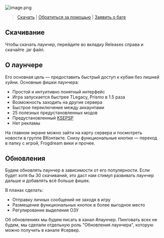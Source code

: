 ![image.png](https://i.postimg.cc/Cx52mZ1R/Frame-69.png)
> [Скачать](https://github.com/Frogdream/Frogdream-Launcher/releases) | [Обратиться за помощью](https://discord.com/invite/52P7esPQ6Q) | [Заявить о баге](https://discord.com/invite/52P7esPQ6Q)

## Скачивание
Чтобы скачать лаунчер, перейдите во вкладку Releases справа и скачайте .jar файл.

## О лаунчере
Его основная цель — предоставить быстрый доступ к кубам без лишней хуйни. Основные фишки лаунчера:
- Простой и интуитивно понятный интерфейс
- Игра запускается быстрее TLegacy, Prismo в 1.5 раза
- Возможность заходить на другие сервера
- Быстрое переключение между аккаунтами
- 25 полезных предустановленных модов
- Предустановленный [KSEPSP](https://www.planetminecraft.com/texture-pack/ksepsp-v8-0/)
- Нет рекламы

На главном экране можно зайти на карту сервера и посмотреть новости в группе ВКонтакте. Снизу функциональные кнопки — переход в папку с игрой, Frogdream вики и прочее.

## Обновления
Будем обновлять лаунчер в зависимости от его популярности. Если будет хотя бы 30 скачиваний, это даст нам стимул развивать лаунчер дальше и добавлять всё больше фишек.

В планах сделать:
- Отправку личных сообщений не заходя в игру
- Размещение функциональных кнопок в более выгодное место
- Регулирование выделения ОЗУ

Об обновлениях мы будем писать в канал #лаунчер. Пинговать всех не будем, мы сделали отдельную роль "Обновления лаунчера", которую можно получить в канале #сервер.
